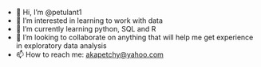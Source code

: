 - 👋 Hi, I’m @petulant1
- 👀 I’m interested in learning to work with data
- 🌱 I’m currently learning python, SQL and R
- 💞️ I’m looking to collaborate on anything that will help me get experience in exploratory data analysis
- 📫 How to reach me: akapetchy@yahoo.com

<!---
petulant1/petulant1 is a ✨ special ✨ repository because its `README.md` (this file) appears on your GitHub profile.
You can click the Preview link to take a look at your changes.
--->
